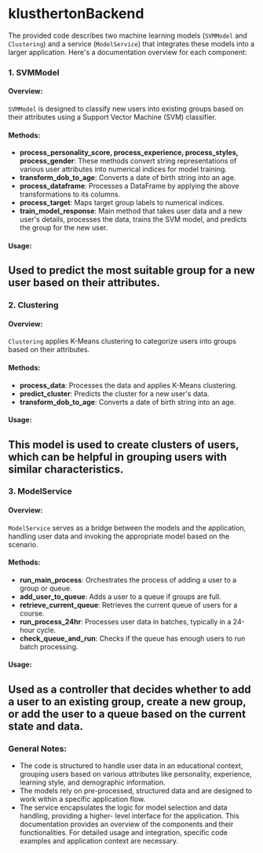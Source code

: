 # klusthertonBackend

The provided code describes two machine learning models (`SVMModel` and `Clustering`) and
a service (`ModelService`) that integrates these models into a larger application. Here&#39;s a
documentation overview for each component:
### 1. SVMModel
#### Overview:
`SVMModel` is designed to classify new users into existing groups based on their attributes
using a Support Vector Machine (SVM) classifier.
#### Methods:
- **process_personality_score, process_experience, process_styles, process_gender**: These
methods convert string representations of various user attributes into numerical indices for
model training.
- **transform_dob_to_age**: Converts a date of birth string into an age.
- **process_dataframe**: Processes a DataFrame by applying the above transformations to its
columns.
- **process_target**: Maps target group labels to numerical indices.
- **train_model_response**: Main method that takes user data and a new user&#39;s details,
processes the data, trains the SVM model, and predicts the group for the new user.
#### Usage:
Used to predict the most suitable group for a new user based on their attributes.
---
### 2. Clustering
#### Overview:
`Clustering` applies K-Means clustering to categorize users into groups based on their
attributes.
#### Methods:
- **process_data**: Processes the data and applies K-Means clustering.
- **predict_cluster**: Predicts the cluster for a new user&#39;s data.
- **transform_dob_to_age**: Converts a date of birth string into an age.
#### Usage:
This model is used to create clusters of users, which can be helpful in grouping users with
similar characteristics.
---

### 3. ModelService
#### Overview:
`ModelService` serves as a bridge between the models and the application, handling user data
and invoking the appropriate model based on the scenario.
#### Methods:
- **run_main_process**: Orchestrates the process of adding a user to a group or queue.
- **add_user_to_queue**: Adds a user to a queue if groups are full.
- **retrieve_current_queue**: Retrieves the current queue of users for a course.
- **run_process_24hr**: Processes user data in batches, typically in a 24-hour cycle.
- **check_queue_and_run**: Checks if the queue has enough users to run batch processing.
#### Usage:
Used as a controller that decides whether to add a user to an existing group, create a new
group, or add the user to a queue based on the current state and data.
---
### General Notes:
- The code is structured to handle user data in an educational context, grouping users based on
various attributes like personality, experience, learning style, and demographic information.
- The models rely on pre-processed, structured data and are designed to work within a specific
application flow.
- The service encapsulates the logic for model selection and data handling, providing a higher-
level interface for the application.
This documentation provides an overview of the components and their functionalities. For
detailed usage and integration, specific code examples and application context are necessary.

